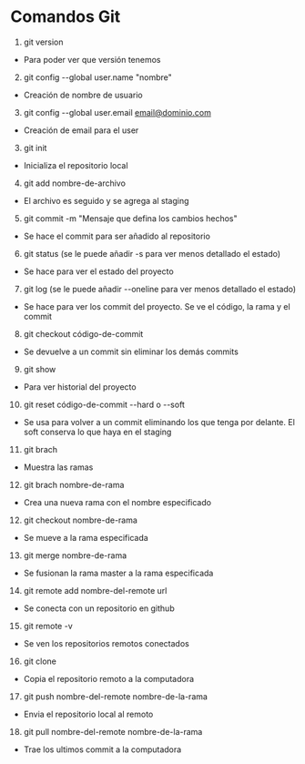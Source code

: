 # Comandos Git
1. git version
- Para poder ver que versión tenemos

2. git config --global user.name "nombre"
- Creación de nombre de usuario

3. git config --global user.email email@dominio.com
- Creación de email para el user

3. git init
- Inicializa el repositorio local

4. git add nombre-de-archivo
- El archivo es seguido y se agrega al staging

5. git commit -m "Mensaje que defina los cambios hechos"
- Se hace el commit para ser añadido al repositorio

6. git status (se le puede añadir -s para ver menos detallado el estado)
- Se hace para ver el estado del proyecto

7. git log (se le puede añadir --oneline para ver menos detallado el estado)
- Se hace para ver los commit del proyecto. Se ve el código, la rama y el commit

8. git checkout código-de-commit
- Se devuelve a un commit sin eliminar los demás commits

9. git show
- Para ver historial del proyecto

10. git reset código-de-commit --hard o --soft
- Se usa para volver a un commit eliminando los que tenga por delante. El soft conserva lo que haya en el staging

11. git brach
- Muestra las ramas

12. git brach nombre-de-rama
- Crea una nueva rama con el nombre especificado

12. git checkout nombre-de-rama
- Se mueve a la rama especificada

13. git merge nombre-de-rama
- Se fusionan la rama master a la rama especificada

14. git remote add nombre-del-remote url
- Se conecta con un repositorio en github

15. git remote -v
- Se ven los repositorios remotos conectados

16. git clone 
- Copia el repositorio remoto a la computadora

17. git push nombre-del-remote nombre-de-la-rama
- Envia el repositorio local al remoto

18. git pull nombre-del-remote nombre-de-la-rama
- Trae los ultimos commit a la computadora
